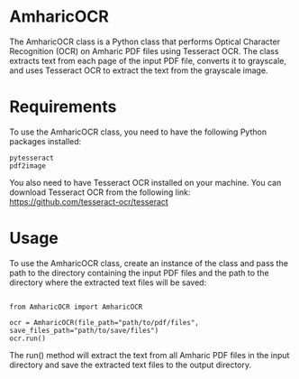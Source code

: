 # AmharicOCR

The AmharicOCR class is a Python class that performs Optical Character Recognition (OCR) on Amharic PDF files using Tesseract OCR. The class extracts text from each page of the input PDF file, converts it to grayscale, and uses Tesseract OCR to extract the text from the grayscale image.
# Requirements

To use the AmharicOCR class, you need to have the following Python packages installed:

    pytesseract
    pdf2image

You also need to have Tesseract OCR installed on your machine. You can download Tesseract OCR from the following link: https://github.com/tesseract-ocr/tesseract
# Usage

To use the AmharicOCR class, create an instance of the class and pass the path to the directory containing the input PDF files and the path to the directory where the extracted text files will be saved:

```

from AmharicOCR import AmharicOCR

ocr = AmharicOCR(file_path="path/to/pdf/files", save_files_path="path/to/save/files")
ocr.run()
```

The run() method will extract the text from all Amharic PDF files in the input directory and save the extracted text files to the output directory.

